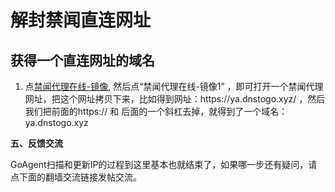 # 解封禁闻直连网址


<h2>获得一个直连网址的域名</h2>

<ol type=disc>
<li >点<a href="https://github.com/bannedbook/fanqiang/wiki#jwurl">禁闻代理在线-镜像</a>, 然后点“禁闻代理在线-镜像1” ，即可打开一个禁闻代理网址，把这个网址拷贝下来，比如得到网址：https://ya.dnstogo.xyz/ ，然后我们把前面的https:// 和 后面的一个斜杠去掉，就得到了一个域名：ya.dnstogo.xyz</li>

</ol>



<p ><b>五、反馈交流</b></p>

<p>GoAgent扫描和更新IP的过程到这里基本也就结束了，如果哪一步还有疑问，请点下面的翻墙交流链接发帖交流。</p>

